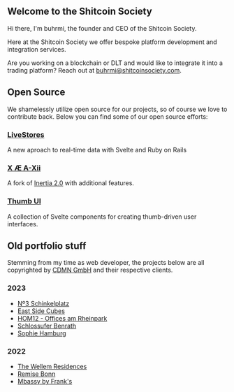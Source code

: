 ## Welcome to the Shitcoin Society

Hi there, I'm buhrmi, the founder and CEO of the Shitcoin Society.

Here at the Shitcoin Society we offer bespoke platform development and integration services.

Are you working on a blockchain or DLT and would like to integrate it into a trading platform? Reach out at [buhrmi@shitcoinsociety.com](buhrmi@shitcoinsociety.com).

## Open Source

We shamelessly utilize open source for our projects, so of course we love to contribute back. Below you can find some of our open source efforts:

### [LiveStores](https://github.com/buhrmi/livestores)

A new aproach to real-time data with Svelte and Ruby on Rails

### [X Æ A-Xii](https://github.com/buhrmi/inertiax)

A fork of [Inertia 2.0](https://inertiajs.com) with additional features.

### [Thumb UI](https://github.com/buhrmi/thumb-ui)

A collection of Svelte components for creating thumb-driven user interfaces.

## Old portfolio stuff

Stemming from my time as web developer, the projects below are all copyrighted by [CDMN GmbH](https://cdmn.de) and their respective clients.

### 2023

- [Nº3 Schinkelplatz](https://no3-schinkelplatz.cdmn.de/en)
- [East Side Cubes](https://www.east-side-cubes.de)
- [HOM12 - Offices am Rheinpark](https://www.hom12.de)
- [Schlossufer Benrath](https://www.schlossufer-benrath.de)
- [Sophie Hamburg](https://sophie.hamburg)

### 2022

- [The Wellem Residences](https://www.thewellemresidences.com)
- [Remise Bonn](https://www.remise-bonn.de)
- [Mbassy by Frank's](https://www.mbassybyfranks.com)

